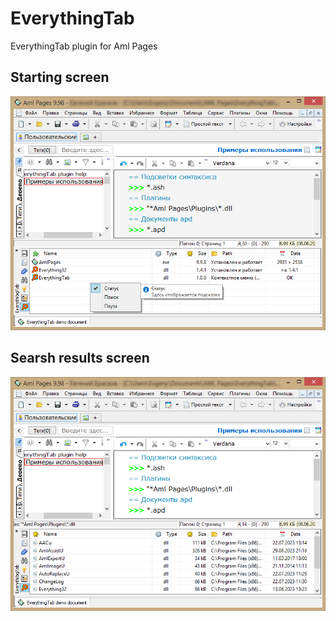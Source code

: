 # EverythingTab
EverythingTab plugin for Aml Pages

## Starting screen

![Starting screen](<EverythingTab demo 1.png>)


## Searsh results screen

![Searsh results screen](<EverythingTab demo 2.png>)
